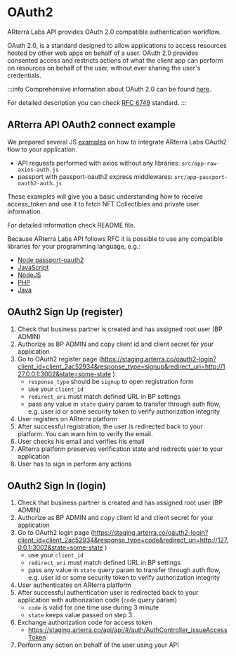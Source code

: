 # OAuth2

ARterra Labs API provides OAuth 2.0 compatible authentication workflow.

OAuth 2.0, is a standard designed to allow applications to access resources hosted by other web apps on behalf of a user.
OAuth 2.0 provides consented access and restricts actions of what the client app can perform on resources on behalf of the user,
without ever sharing the user's credentials.

:::info
Comprehensive information about OAuth 2.0 can be found [here](https://auth0.com/intro-to-iam/what-is-oauth-2/).

For detailed description you can check [RFC 6749](https://datatracker.ietf.org/doc/html/rfc6749) standard.
:::

## ARterra API OAuth2 connect example
We prepared several JS [examples](https://github.com/ARterraCo/arterra-oauth2-connect-example)
on how to integrate ARterra Labs OAuth2 flow to your application.

- API requests performed with axios without any libraries: `src/app-raw-axios-auth.js`
- passport with passport-oauth2 express middlewares: `src/app-passport-oauth2-auth.js`

These examples will give you a basic understanding how to receive access_token and use it to fetch NFT Collectibles
and private user information. 

For detailed information check README file.

Because ARterra Labs API follows RFC it is possible to use any compatible libraries for your programming language, e.g.:
- [Node passport-oauth2](http://www.passportjs.org/packages/passport-oauth2/)
- [JavaScript](https://oauth.net/code/javascript/)
- [NodeJS](https://oauth.net/code/nodejs/)
- [PHP](https://oauth.net/code/php/)
- [Java](https://oauth.net/code/java/)

## OAuth2 Sign Up (register)
1. Check that business partner is created and has assigned root user (BP ADMIN)
2. Authorize as BP ADMIN and copy client id and client secret for your application
3. Go to OAuth2 register page (https://staging.arterra.co/oauth2-login?client_id=client_2ac52934&response_type=signup&redirect_uri=http://127.0.0.1:3002&state=some-state )
    - `response_type` should be `signup` to open registration form
    - use your `client_id`
    - `redirect_uri` must match defined URL in BP settings
    - pass any value in `state` query param to transfer through auth flow, e.g. user id or some security token to verify authorization integrity
4. User registers on ARterra platform
5. After successful registration, the user is redirected back to your platform. You can warn him to verify the email.
6. User checks his email and verifies his email
7. ARterra platform preserves verification state and redirects user to your application
8. User has to sign in perform any actions

## OAuth2 Sign In (login)
1. Check that business partner is created and has assigned root user (BP ADMIN)
2. Authorize as BP ADMIN and copy client id and client secret for your application
3. Go to OAuth2 login page (https://staging.arterra.co/oauth2-login?client_id=client_2ac52934&response_type=code&redirect_uri=http://127.0.0.1:3002&state=some-state )
    - use your `client_id`
    - `redirect_uri` must match defined URL in BP settings
    - pass any value in `state` query param to transfer through auth flow, e.g. user id or some security token to verify authorization integrity
4. User authenticates on ARterra platform
5. After successful authentication user is redirected back to your application with authorization code (`code` query param)
    - `code` is valid for one time use during 3 minute
    - `state` keeps value passed on step 3
6. Exchange authorization code for access token
    - https://staging.arterra.co/api/api/#/auth/AuthController_issueAccessToken
7. Perform any action on behalf of the user using your API
